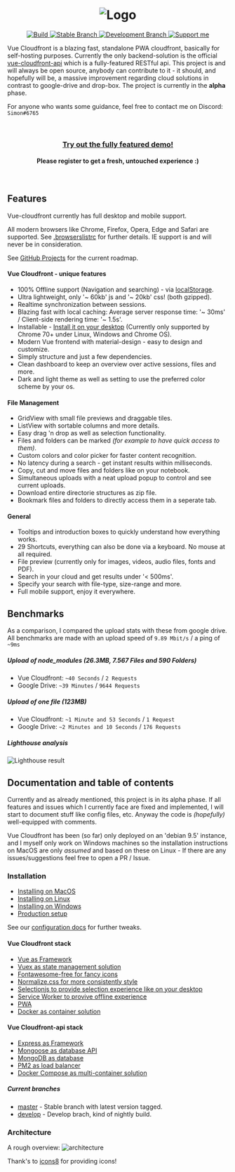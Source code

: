 <h1 align="center">
    <img src="https://user-images.githubusercontent.com/30767528/53899461-87139880-403a-11e9-96da-cc08869eb83c.png" alt="Logo">
</h1>

<p align="center">
    <a href="https://travis-ci.org/ovanta/vue-cloudfront">
       <img alt="Build" src="https://img.shields.io/travis/ovanta/vue-cloudfront.svg?style=flat-square">
    </a>
    <a href="https://github.com/vue-cloudfront/vue-cloudfront/tree/master">
       <img alt="Stable Branch" src="https://img.shields.io/badge/Stable%20Branch-master-3FB27F.svg?style=flat-square"/>
    </a>
    <a href="https://github.com/vue-cloudfront/vue-cloudfront/tree/dev">
       <img alt="Development Branch" src="https://img.shields.io/badge/Dev%20Branch-dev-3eacb2.svg?style=flat-square"/>
    </a>
    <a href="https://www.patreon.com/simonwep">
       <img alt="Support me" src="https://img.shields.io/badge/Patreon-support-553cb2.svg?style=flat-square">
    </a>
</p>

Vue Cloudfront is a blazing fast, standalone PWA cloudfront, basically for self-hosting purposes. 
Currently the only backend-solution is the official [vue-cloudfront-api](https://github.com/ovanta/vue-cloudfront-api) which is a fully-featured RESTful api. This project is and will always be open source, anybody can contribute to it - it should, and hopefully will be, a massive improvement regarding cloud solutions in contrast to google-drive and drop-box. The project is currently in the **alpha** phase.

For anyone who wants some guidance, feel free to contact me on Discord: `Simon#6765`

<br>
<b align="center">
    <h3><a href="https://vue-cloudfront.com">Try out the fully featured demo!</a></h3>
    <h4>Please register to get a fresh, untouched experience :)</h4>
</b>
<br>

## Features

Vue-cloudfront currently has full desktop and mobile support.

All modern browsers like Chrome, Firefox, Opera, Edge and Safari are supported. See [.browserslistrc](/.browserslistrc) for further details.
IE support is and will never be in consideration.

See [GitHub Projects](https://github.com/vue-cloudfront/vue-cloudfront/projects) for the current roadmap.

#### Vue Cloudfront - unique features
* 100% Offline support (Navigation and searching) - via [localStorage](https://developer.mozilla.org/en-US/docs/Web/API/Window/localStorage).
* Ultra lightweight, only '~ 60kb' js and '~ 20kb' css! (both gzipped).
* Realtime synchronization between sessions.
* Blazing fast with local caching: Average server response time: '~ 30ms' / Client-side rendering time: '~ 1.5s'.
* Installable - [Install it on your desktop](https://developers.google.com/web/progressive-web-apps/desktop) (Currently only supported by Chrome 70+ under Linux, Windows and Chrome OS).
* Modern Vue frontend with material-design - easy to design and customize.
* Simply structure and just a few dependencies.
* Clean dashboard to keep an overview over active sessions, files and more.
* Dark and light theme as well as setting to use the preferred color scheme by your os.

#### File Management
* GridView with small file previews and draggable tiles.
* ListView with sortable columns and more details.
* Easy drag 'n drop as well as selection functionality.
* Files and folders can be marked _(for example to have quick access to them)_.
* Custom colors and color picker for faster content recognition.
* No latency during a search - get instant results within milliseconds.
* Copy, cut and move files and folders like on your notebook.
* Simultaneous uploads with a neat upload popup to control and see current uploads.
* Download entire directorie structures as zip file.
* Bookmark files and folders to directly access them in a seperate tab.

#### General
* Tooltips and introduction boxes to quickly understand how everything works.
* 29 Shortcuts, everything can also be done via a keyboard. No mouse at all required.
* File preview (currently only for images, videos, audio files, fonts and PDF).
* Search in your cloud and get results under '< 500ms'.
* Specify your search with file-type, size-range and more.
* Full mobile support, enjoy it everywhere.

## Benchmarks
As a comparison, I compared the upload stats with these from google drive.
All benchmarks are made with an upload speed of `9.89 Mbit/s` / a ping of `~9ms`

##### Upload of node_modules (26.3MB, 7.567 Files and 590 Folders)
* Vue Cloudfront: `~40 Seconds` / `2 Requests`
* Google Drive: `~39 Minutes` / `9644 Requests`

##### Upload of one file (123MB)
* Vue Cloudfront: `~1 Minute and 53 Seconds` / `1 Request`
* Google Drive: `~2 Minutes and 10 Seconds` / `176 Requests`

##### Lighthouse analysis
![Lighthouse result](https://user-images.githubusercontent.com/30767528/51075890-f2239d00-1691-11e9-93e5-a34daad6fb0c.png)

## Documentation and table of contents

Currently and as already mentioned, this project is in its alpha phase. If all features and issues which I currently face are fixed and implemented, I will start to document stuff like config files, etc. Anyway the code is _(hopefully)_ well-equipped with comments.

Vue Cloudfront has been (so far) only deployed on an 'debian 9.5' instance, and I myself only work on Windows machines so the installation instructions on MacOS are only _assumed_ and based on these on Linux - If there are any issues/suggestions feel free to open a PR / Issue.

### Installation
* [Installing on MacOS](/docs/installation/mac.md)
* [Installing on Linux](/docs/installation/linux.md)
* [Installing on Windows](/docs/installation/windows.md)
* [Production setup](/docs/installation/production-setup.md)

See our [configuration docs](/docs/config.md) for further tweaks.

#### Vue Cloudfront stack
* [Vue as Framework](https://vuejs.org/)
* [Vuex as state management solution](https://vuex.vuejs.org/)
* [Fontawesome-free for fancy icons](https://fontawesome.com/)
* [Normalize.css for more consistently style](https://necolas.github.io/normalize.css/)
* [Selectionjs to provide selection experience like on your desktop](https://github.com/Simonwep/selection)
* [Service Worker to provive offline experience](https://developers.google.com/web/fundamentals/primers/service-workers/)
* [PWA](https://developers.google.com/web/progressive-web-apps/)
* [Docker as container solution](https://www.docker.com/)

#### Vue Cloudfront-api stack
* [Express as Framework](https://expressjs.com/)
* [Mongoose as database API](https://mongoosejs.com/)
* [MongoDB as database](https://www.mongodb.com/)
* [PM2 as load balancer](https://pm2.io)
* [Docker Compose as multi-container solution](https://docs.docker.com/compose/)

##### Current branches
* [master](https://github.com/vue-cloudfront/vue-cloudfront/tree/master) - Stable branch with latest version tagged.
* [develop](https://github.com/vue-cloudfront/vue-cloudfront/tree/develop) - Develop brach, kind of nightly build.

### Architecture
A rough overview:
![architecture](https://user-images.githubusercontent.com/30767528/56807106-23ce0780-682e-11e9-9883-d6dc448e1f4b.png)

Thank's to [icons8](https://icons8.com) for providing icons!
